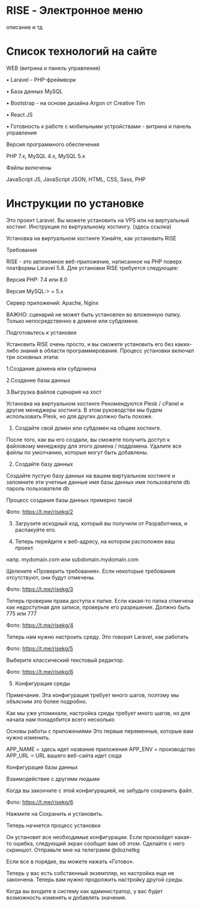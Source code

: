 # RISE - Электронное меню
описание и тд

# Список технологий на сайте

WEB (витрина и панель управления)

• Laravel - PHP-фреймворк

• База данных MySQL

• Bootstrap - на основе дизайна Argon от Creative Tim

• React JS

• Готовность к работе с мобильными устройствами - витрина и панель управления

Версия программного обеспечения

PHP 7.x, MySQL 4.x,
MySQL 5.x

Файлы включены

JavaScript JS, JavaScript JSON, HTML, CSS, Sass, PHP

# Инструкции по установке

Это проект Laravel. Вы можете установить на VPS или на виртуальный хостинг. Инструкция по виртуальному хостингу.  (здесь ссылка)

Установка на виртуальном хостинге
Узнайте, как установить RISE

Требования

RISE - это автономное веб-приложение, написанное на PHP поверх платформы Laravel 5.8. Для установки RISE требуется следующее:

Версия PHP: 7.4 или 8.0

Версия MySQL:> = 5.x

Сервер приложений: Apache, Nginx

ВАЖНО: сценарий не может быть установлен во вложенную папку. Только непосредственно в домене или субдомене.

Подготовьтесь к установке

Установить RISE очень просто, и вы сможете установить его без каких-либо знаний в области программирования. Процесс установки включал три основных этапа:

1.Создание домена или субдомена

2.Создание базы данных

3.Выгрузка файлов сценария на хост

Установка на виртуальном хостинге
Рекомендуются Plesk / cPanel и другие менеджеры хостинга. В этом руководстве мы будем использовать Plesk, но для других должно быть похоже.

1. Создайте свой домен или субдомен на общем хостинге.

После того, как вы его создали, вы сможете получить доступ к файловому менеджеру для этого домена / поддомена.
Удалите все файлы по умолчанию, которые могут быть добавлены.

2. Создайте базу данных

Создайте пустую базу данных на вашем виртуальном хостинге и запомните эти учетные данные
имя базы данных
имя пользователя db
пароль пользователя db

Процесс создания базы данных примерно такой

Фото: https://t.me/risekg/2

3. Загрузите исходный код, который вы получили от Разработчика, и распакуйте его.

4. Теперь перейдите к веб-адресу, на котором расположен ваш проект.

напр. mydomain.com или subdomain.mydomain.com

Щелкните «Проверить требования». Если некоторые требования отсутствуют, они будут отмечены.

Фото: https://t.me/risekg/3

Теперь проверим права доступа к папке. Если какая-то папка отмечена как недоступная для записи, проверьте его разрешение. Должно быть 775 или 777

Фото: https://t.me/risekg/4

Теперь нам нужно настроить среду. Это говорит Laravel, как работать

Фото: https://t.me/risekg/5

Выберите классический текстовый редактор.

Фото: https://t.me/risekg/6


5. Конфигурация среды

Примечание. Эта конфигурация требует много шагов, поэтому мы объясним это более подробно.

Как мы уже упоминали, настройка среды требует много шагов, но для начала нам понадобится всего несколько

Основы работы с приложениями Это первые переменные, которые вам нужно изменить.

APP_NAME = здесь идет название приложения
APP_ENV = производство
APP_URL = URL вашего веб-сайта идет сюда


Конфигурация базы данных

Взаимодействие с другими людьми

Когда вы закончите с этой конфигурацией, не забудьте сохранить файл.

Фото: https://t.me/risekg/6

Нажмите на Сохранить и установить.

Теперь начнется процесс установки

Он установит все необходимые конфигурации. Если произойдет какая-то ошибка, следующий экран сообщит вам об этом. Сделайте с него скриншот. Отправьте мне на телеграмм @doznetkg

Если все в порядке, вы можете нажать «Готово».

Теперь у вас есть собственный экземпляр, но настройка еще не закончена. Теперь вам нужно продолжить настройку другой среды.

Когда вы входите в систему как администратор, у вас будет возможность изменять и добавлять значения.
